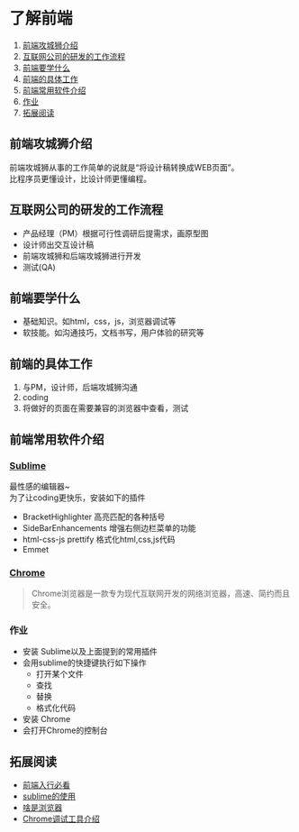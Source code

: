 # 了解前端
1. [前端攻城狮介绍](#intro)
1. [互联网公司的研发的工作流程](#workflow)
1. [前端要学什么](#learn)
1. [前端的具体工作](#work)
1. [前端常用软件介绍](#softwork)
1. [作业](#homework)
1. [拓展阅读](#reading)

## <a name='intro'>前端攻城狮介绍</a>
前端攻城狮从事的工作简单的说就是“将设计稿转换成WEB页面”。    
比程序员更懂设计，比设计师更懂编程。

## <a name='workflow'>互联网公司的研发的工作流程</a>
* 产品经理（PM）根据可行性调研后提需求，画原型图
* 设计师出交互设计稿
* 前端攻城狮和后端攻城狮进行开发
* 测试(QA)

## <a name='learn'>前端要学什么</a>
* 基础知识。如html，css，js，浏览器调试等
* 软技能。如沟通技巧，文档书写，用户体验的研究等

## <a name='work'>前端的具体工作</a>
1. 与PM，设计师，后端攻城狮沟通
1. coding
1. 将做好的页面在需要兼容的浏览器中查看，测试

## <a name='softwork'>前端常用软件介绍</a>
### [Sublime](http://www.sublimetext.com/)
最性感的编辑器~    
为了让coding更快乐，安装如下的插件    
*  BracketHighlighter 高亮匹配的各种括号
*  SideBarEnhancements 增强右侧边栏菜单的功能
*  html-css-js prettify 格式化html,css,js代码
*  Emmet

### [Chrome](http://www.google.cn/intl/zh-CN/chrome/?)
> Chrome浏览器是一款专为现代互联网开发的网络浏览器，高速、简约而且安全。

### <a name='homework'>作业</a>
* 安装 Sublime以及上面提到的常用插件
* 会用sublime的快捷键执行如下操作
    * 打开某个文件
    * 查找
    * 替换
    * 格式化代码
* 安装 Chrome
* 会打开Chrome的控制台

## <a name='reading'>拓展阅读</a>
* [前端入行必看](http://www.hunger-train.com/faq.html)
* [sublime的使用](https://github.com/iamjoel/be-grace-front-end-developer/blob/master/learn/software-use/sublime.md)
* [啥是浏览器](http://whatbrowser.org/#top)
* [Chrome调试工具介绍](http://www.cnblogs.com/wukenaihe/archive/2013/01/27/javascript%E8%B0%83%E8%AF%95.html)
